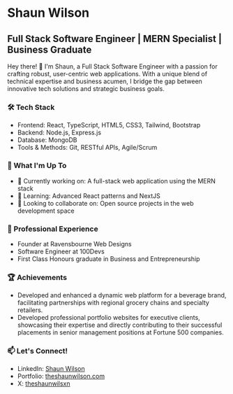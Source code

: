 # Shaun Wilson

## Full Stack Software Engineer | MERN Specialist | Business Graduate

Hey there! 👋 I'm Shaun, a Full Stack Software Engineer with a passion for crafting robust, user-centric web applications. With a unique blend of technical expertise and business acumen, I bridge the gap between innovative tech solutions and strategic business goals.

### 🛠️ Tech Stack

- Frontend: React, TypeScript, HTML5, CSS3, Tailwind, Bootstrap
- Backend: Node.js, Express.js
- Database: MongoDB
- Tools & Methods: Git, RESTful APIs, Agile/Scrum

### 🚀 What I'm Up To

- 🔭 Currently working on: A full-stack web application using the MERN stack
- 🌱 Learning: Advanced React patterns and NextJS
- 👯 Looking to collaborate on: Open source projects in the web development space

### 💼 Professional Experience

- Founder at Ravensbourne Web Designs
- Software Engineer at 100Devs
- First Class Honours graduate in Business and Entrepreneurship

### 🏆 Achievements

- Developed and enhanced a dynamic web platform for a beverage brand, facilitating partnerships with regional grocery chains and specialty retailers.
- Developed professional portfolio websites for executive clients, showcasing their expertise and directly contributing to their successful placements in senior management positions at Fortune 500 companies.

### 📫 Let's Connect!

- LinkedIn: [Shaun Wilson](https://www.linkedin.com/in/shaunbrianwilson/)
- Portfolio: [theshaunwilson.com](https://theshaunwilson.com)
- X: [theshaunwilsxn](https://x.com/theshaunwilsxn)
